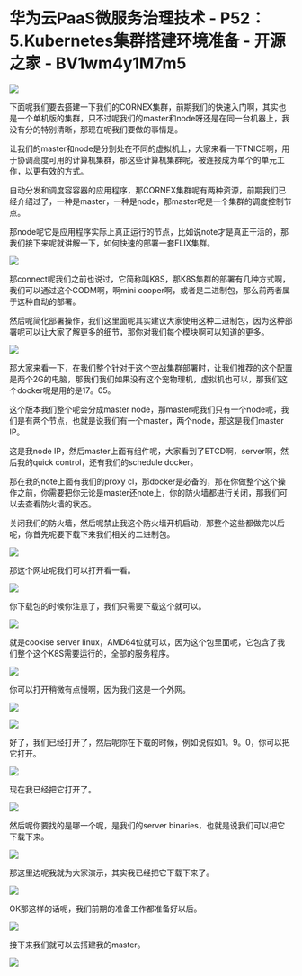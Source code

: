 # 华为云PaaS微服务治理技术 - P52：5.Kubernetes集群搭建环境准备 - 开源之家 - BV1wm4y1M7m5

![](img/9eb06fb3755ce1c27d8c637e31196bb4_0.png)

下面呢我们要去搭建一下我们的CORNEX集群，前期我们的快速入门啊，其实也是一个单机版的集群，只不过呢我们的master和node呀还是在同一台机器上，我没有分的特别清晰，那现在呢我们要做的事情是。

让我们的master和node是分别处在不同的虚拟机上，大家来看一下TNICE啊，用于协调高度可用的计算机集群，那这些计算机集群呢，被连接成为单个的单元工作，以更有效的方式。

自动分发和调度容容器的应用程序，那CORNEX集群呢有两种资源，前期我们已经介绍过了，一种是master，一种是node，那master呢是一个集群的调度控制节点。

那node呢它是应用程序实际上真正运行的节点，比如说note才是真正干活的，那我们接下来呢就讲解一下，如何快速的部署一套FLIX集群。



![](img/9eb06fb3755ce1c27d8c637e31196bb4_2.png)

那connect呢我们之前也说过，它简称叫K8S，那K8S集群的部署有几种方式啊，我们可以通过这个CODM啊，啊mini cooper啊，或者是二进制包，那么前两者属于这种自动的部署。

然后呢简化部署操作，我们这里面呢其实建议大家使用这种二进制包，因为这种部署呢可以让大家了解更多的细节，那你对我们每个模块啊可以知道的更多。



![](img/9eb06fb3755ce1c27d8c637e31196bb4_4.png)

那大家来看一下，在我们整个针对于这个空战集群部署时，让我们推荐的这个配置是两个2G的电脑，那我们我们如果没有这个宠物理机，虚拟机也可以，那我们这个docker呢是用的是17。05。

这个版本我们整个呢会分成master node，那master呢我们只有一个node呢，我们是有两个节点，也就是说我们有一个master，两个node，那这是我们master IP。

这是我node IP，然后master上面有组件呢，大家看到了ETCD啊，server啊，然后我的quick control，还有我们的schedule docker。

那在我的note上面有我们的proxy cl，那docker是必备的，那在你做整个这个操作之前，你需要把你无论是master还note上，你的防火墙都进行关闭，那我们可以去查看防火墙的状态。

关闭我们的防火墙，然后呢禁止我这个防火墙开机启动，那整个这些都做完以后呢，你首先呢要下载下来我们相关的二进制包。



![](img/9eb06fb3755ce1c27d8c637e31196bb4_6.png)

那这个网址呢我们可以打开看一看。

![](img/9eb06fb3755ce1c27d8c637e31196bb4_8.png)

你下载包的时候你注意了，我们只需要下载这个就可以。

![](img/9eb06fb3755ce1c27d8c637e31196bb4_10.png)

就是cookise server linux，AMD64位就可以，因为这个包里面呢，它包含了我们整个这个K8S需要运行的，全部的服务程序。



![](img/9eb06fb3755ce1c27d8c637e31196bb4_12.png)

你可以打开稍微有点慢啊，因为我们这是一个外网。

![](img/9eb06fb3755ce1c27d8c637e31196bb4_14.png)

![](img/9eb06fb3755ce1c27d8c637e31196bb4_15.png)

好了，我们已经打开了，然后呢你在下载的时候，例如说假如1。9。0，你可以把它打开。

![](img/9eb06fb3755ce1c27d8c637e31196bb4_17.png)

现在我已经把它打开了。

![](img/9eb06fb3755ce1c27d8c637e31196bb4_19.png)

然后呢你要找的是哪一个呢，是我们的server binaries，也就是说我们可以把它下载下来。

![](img/9eb06fb3755ce1c27d8c637e31196bb4_21.png)

那这里边呢我就为大家演示，其实我已经把它下载下来了。

![](img/9eb06fb3755ce1c27d8c637e31196bb4_23.png)

OK那这样的话呢，我们前期的准备工作都准备好以后。

![](img/9eb06fb3755ce1c27d8c637e31196bb4_25.png)

接下来我们就可以去搭建我的master。

![](img/9eb06fb3755ce1c27d8c637e31196bb4_27.png)